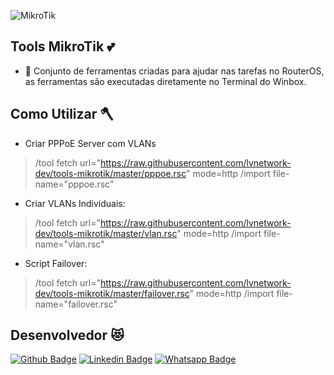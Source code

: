 ![MikroTik](https://i.mt.lv/img/mt/v2/logo_white.png)

## Tools MikroTik :two_hearts:
* :star_struck: Conjunto de ferramentas criadas para ajudar nas tarefas no RouterOS, as ferramentas são executadas diretamente no Terminal do Winbox.
 
## Como Utilizar :axe:
* Criar PPPoE Server com VLANs 
>   /tool fetch url="https://raw.githubusercontent.com/lvnetwork-dev/tools-mikrotik/master/pppoe.rsc" mode=http
> 	/import file-name="pppoe.rsc"

* Criar VLANs Individuais:
>   /tool fetch url="https://raw.githubusercontent.com/lvnetwork-dev/tools-mikrotik/master/vlan.rsc" mode=http
> 	/import file-name="vlan.rsc"

* Script Failover:
>   /tool fetch url="https://raw.githubusercontent.com/lvnetwork-dev/tools-mikrotik/master/failover.rsc" mode=http
> 	/import file-name="failover.rsc"

## Desenvolvedor :heart_eyes_cat:
[![Github Badge](https://img.shields.io/badge/-Github-000?style=flat-square&logo=Github&logoColor=white&link=https://github.com/nilsonpessim)](https://github.com/nilsonpessim)
[![Linkedin Badge](https://img.shields.io/badge/-LinkedIn-blue?style=flat-square&logo=Linkedin&logoColor=white&link=https://br.linkedin.com/in/nilsonpessim)](https://br.linkedin.com/in/nilsonpessim)
[![Whatsapp Badge](https://img.shields.io/badge/-Whatsapp-4CA143?style=flat-square&labelColor=4CA143&logo=whatsapp&logoColor=white&link=https://api.whatsapp.com/send?phone=5537999351046)](https://api.whatsapp.com/send?phone=5537999351046)